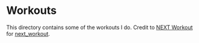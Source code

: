 # Workouts
This directory contains some of the workouts I do.
Credit to [NEXT Workout](https://youtube.com/@igorvoitenko4real) for [next_workout](./next_workout).
